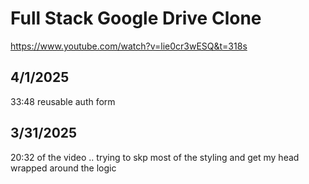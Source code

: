 # Full Stack Google Drive Clone
https://www.youtube.com/watch?v=lie0cr3wESQ&t=318s


## 4/1/2025
33:48 reusable auth form

## 3/31/2025
20:32 of the video .. trying to skp most of the styling and get my head wrapped around the logic